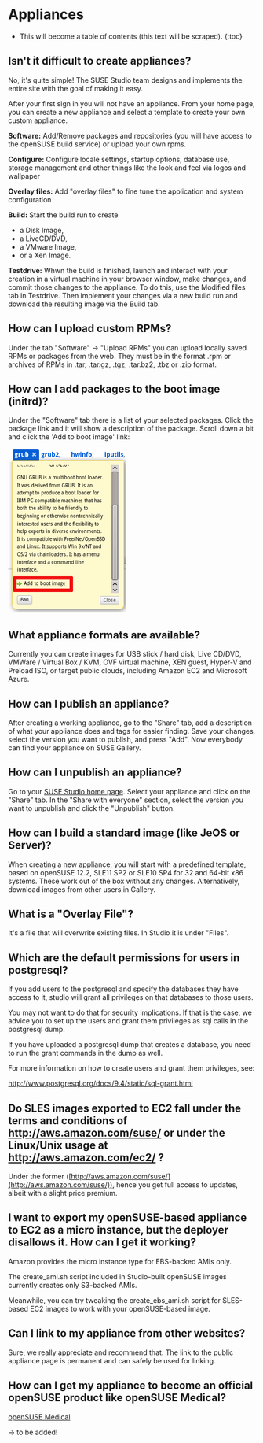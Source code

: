 # Appliances

* This will become a table of contents (this text will be scraped).
{:toc}

## Isn't it difficult to create appliances?

No, it's quite simple! The SUSE Studio team designs and implements the
entire site with the goal of making it easy.

After your first sign in you will not have an appliance. From your home
page, you can create a new appliance and select a template to create
your own custom appliance.

**Software:** Add/Remove packages and repositories (you will have access
to the openSUSE build service) or upload your own rpms.

**Configure:** Configure locale settings, startup options, database use,
storage management and other things like the look and feel via logos and
wallpaper

**Overlay files:** Add "overlay files" to fine tune the application and
system configuration

**Build:** Start the build run to create
+ a Disk Image,
+ a LiveCD/DVD,
+ a VMware Image,
+ or a Xen Image. 

**Testdrive:** Whwn the build is finished, launch and interact with your
creation in a virtual machine in your browser window, make changes, and
commit those changes to the appliance. To do this, use the Modified
files tab in Testdrive.
Then implement your changes via a new build run and download the
resulting image via the Build tab.


## How can I upload custom RPMs?

Under the tab "Software" &rarr; "Upload RPMs" you can upload locally saved
RPMs or packages from the web. They must be in the format .rpm or
archives of RPMs in .tar, .tar.gz, .tgz, .tar.bz2, .tbz or .zip format.


## How can I add packages to the boot image (initrd)?

Under the "Software" tab there is a list of your selected packages. 
Click the package link and it will show a description of the package.
Scroll down a bit and click the 'Add to boot image' link:
   
![Link to add a package to boot image](bootincludeflag.png)


## What appliance formats are available?

Currently you can create images for USB stick / hard disk, Live
CD/DVD, VMWare / Virtual Box / KVM, OVF virtual machine, XEN guest, Hyper-V and
Preload ISO, or target public clouds, including Amazon EC2 and Microsoft Azure.


## How can I publish an appliance?

After creating a working appliance, go to the "Share" tab, add a
description of what your appliance does and tags for easier finding. Save
your changes, select the version you want to publish, and press
"Add". Now everybody can find your appliance on SUSE Gallery.


## How can I unpublish an appliance?

Go to your [SUSE Studio home page](http://susestudio.com/home). Select your appliance
and click on the "Share" tab. In the "Share with everyone" section,
select the version you want to unpublish and click the "Unpublish"
button.


## How can I build a standard image (like JeOS or Server)?

When creating a new appliance, you will start with a predefined template, 
based on openSUSE 12.2, SLE11 SP2 or SLE10 SP4 for 32 and 64-bit x86 systems.
These work out of the box without any changes. Alternatively, download images
from other users in Gallery.


## What is a "Overlay File"?

It's a file that will overwrite existing files. In Studio it is under
"Files".

## Which are the default permissions for users in postgresql?

If you add users to the postgresql and specify the databases they have access to it, studio will grant all privileges on that databases to those users.

You may not want to do that for security implications. If that is the case, we advice you to set up the users and grant them privileges as sql calls in the postgresql dump.

If you have uploaded a postgresql dump that creates a database, you need to run the grant commands in the dump as well.

For more information on how to create users and grant them privileges, see:

http://www.postgresql.org/docs/9.4/static/sql-grant.html


## Do SLES images exported to EC2 fall under the terms and conditions of http://aws.amazon.com/suse/  or under the Linux/Unix usage at http://aws.amazon.com/ec2/ ?

Under the former
([http://aws.amazon.com/suse/](http://aws.amazon.com/suse/)), hence you
get full access to updates, albeit with a slight price premium.


## I want to export my openSUSE-based appliance to EC2 as a micro instance, but the deployer disallows it. How can I get it working?

Amazon provides the micro instance type for EBS-backed AMIs only.

The create_ami.sh script included in Studio-built openSUSE images
currently creates only S3-backed AMIs.

Meanwhile, you can try tweaking the create_ebs_ami.sh script for SLES-based EC2 images to work with your openSUSE-based image.


## Can I link to my appliance from other websites?

Sure, we really appreciate and recommend that. The link to the public
appliance page is permanent and can safely be used for linking.


## How can I get my appliance to become an official openSUSE product like openSUSE Medical?

[openSUSE Medical](http://en.opensuse.org/Portal:Medical)

-> to be added!
